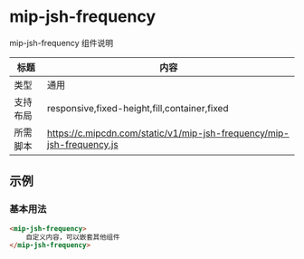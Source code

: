 # mip-jsh-frequency

mip-jsh-frequency 组件说明

标题|内容
----|----
类型|通用
支持布局|responsive,fixed-height,fill,container,fixed
所需脚本|https://c.mipcdn.com/static/v1/mip-jsh-frequency/mip-jsh-frequency.js

## 示例

### 基本用法
```html
<mip-jsh-frequency>
    自定义内容，可以嵌套其他组件
</mip-jsh-frequency>
```

